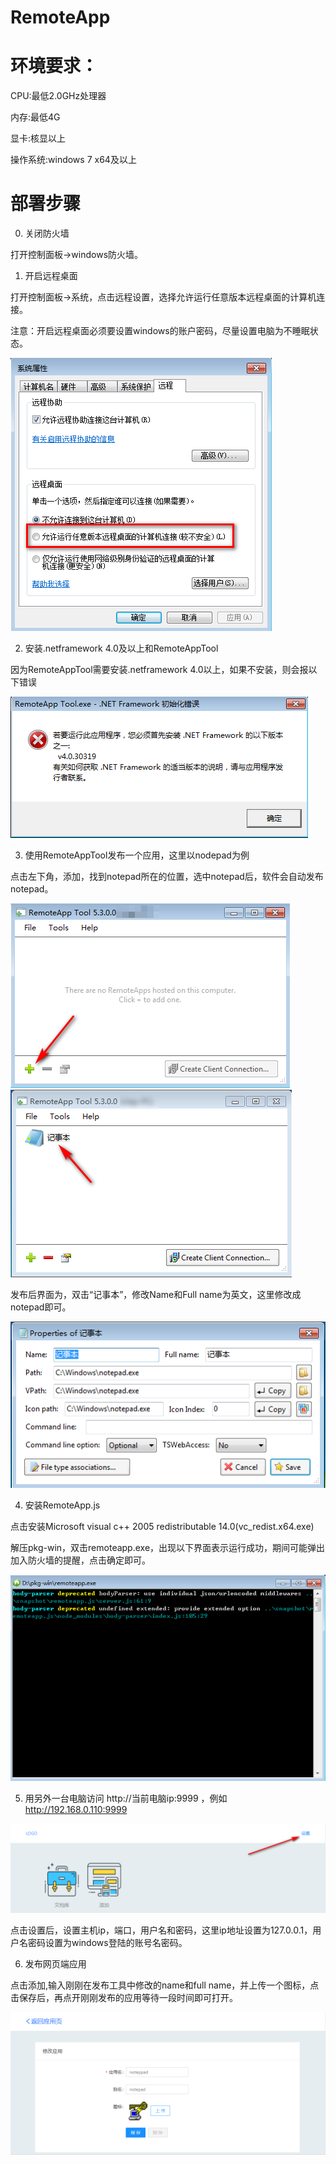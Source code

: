 # RemoteApp
# 环境要求：
CPU:最低2.0GHz处理器

内存:最低4G

显卡:核显以上

操作系统:windows 7 x64及以上

# 部署步骤
0. 关闭防火墙

打开控制面板->windows防火墙。

1. 开启远程桌面

打开控制面板->系统，点击远程设置，选择允许运行任意版本远程桌面的计算机连接。

注意：开启远程桌面必须要设置windows的账户密码，尽量设置电脑为不睡眠状态。

![screenshot1](https://github.com/Niap/RemoteAppWebsite/raw/master/shot1.png)

2. 安装.netframework 4.0及以上和RemoteAppTool

因为RemoteAppTool需要安装.netframework 4.0以上，如果不安装，则会报以下错误

![screenshot2](https://github.com/Niap/RemoteAppWebsite/raw/master/shot2.png)

3. 使用RemoteAppTool发布一个应用，这里以nodepad为例

点击左下角，添加，找到notepad所在的位置，选中notepad后，软件会自动发布notepad。

![screenshot3](https://github.com/Niap/RemoteAppWebsite/raw/master/shot3.png)
![screenshot4](https://github.com/Niap/RemoteAppWebsite/raw/master/shot4.png)

发布后界面为，双击“记事本”，修改Name和Full name为英文，这里修改成notepad即可。

![screenshot5](https://github.com/Niap/RemoteAppWebsite/raw/master/shot5.png)

4. 安装RemoteApp.js

点击安装Microsoft visual c++ 2005 redistributable 14.0(vc_redist.x64.exe)

解压pkg-win，双击remoteapp.exe，出现以下界面表示运行成功，期间可能弹出加入防火墙的提醒，点击确定即可。

![screenshot6](https://github.com/Niap/RemoteAppWebsite/raw/master/shot6.png)

5. 用另外一台电脑访问 http://当前电脑ip:9999 ，例如 http://192.168.0.110:9999

![screenshot7](https://github.com/Niap/RemoteAppWebsite/raw/master/shot7.png)

点击设置后，设置主机ip，端口，用户名和密码，这里ip地址设置为127.0.0.1，用户名密码设置为windows登陆的账号名密码。

6. 发布网页端应用

点击添加,输入刚刚在发布工具中修改的name和full name，并上传一个图标，点击保存后，再点开刚刚发布的应用等待一段时间即可打开。

![screenshot8](https://github.com/Niap/RemoteAppWebsite/raw/master/shot8.png)

